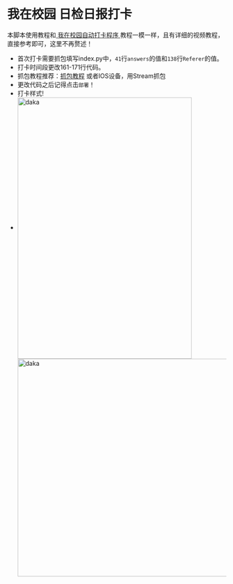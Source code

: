 # 我在校园 日检日报打卡

本脚本使用教程和[ 我在校园自动打卡程序 ](https://github.com/bean661/WoZaiXiaoYuanPuncher)教程一模一样，且有详细的视频教程，直接参考即可，这里不再赘述！


- 首次打卡需要抓包填写index.py中，`41`行`answers`的值和`138`行`Referer`的值。
- 打卡时间段更改161-171行代码。
- 抓包教程推荐：[抓包教程](https://gitee.com/dominic548/autocheck#一fiddler-抓包工具) 或者IOS设备，用Stream抓包
- 更改代码之后记得点击`部署`！
- 打卡样式!
- <img src="https://gitee.com/Bean6560/images/raw/master/typora/QQ%E5%9B%BE%E7%89%8720220315092603.jpg" width="400px" height="600px" alt="daka" align=center><img src="https://gitee.com/Bean6560/images/raw/master/typora/QQ%E5%9B%BE%E7%89%8720220417221246.jpg" width="500px" height="500px" alt="daka" align=center>

